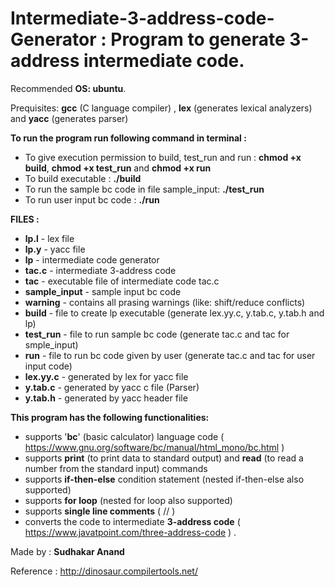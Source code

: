 # Intermediate-3-address-code-Generator : Program to generate 3-address intermediate code.

Recommended **OS: ubuntu**.

Prequisites: **gcc** (C language compiler) , **lex** (generates lexical analyzers) and **yacc** (generates parser) 

**To run the program run following command in terminal :**
- To give execution permission to build, test_run and run : **chmod +x build**, 
							    **chmod +x test_run** and 
							    **chmod +x run**
- To build executable : **./build**
- To run the sample bc code in file sample_input: **./test_run**
- To run user input bc code : **./run**

**FILES :**
- **lp.l**	 - lex file
- **lp.y** 	 - yacc file
- **lp**   	 - intermediate code generator
- **tac.c**	 - intermediate 3-address code
- **tac**		 - executable file of intermediate code tac.c
- **sample_input** - sample input bc code
- **warning**	 - contains all prasing warnings (like: shift/reduce conflicts)
- **build**	 - file to create lp executable (generate lex.yy.c, y.tab.c, y.tab.h and lp) 
- **test_run**	 - file to run sample bc code (generate tac.c and tac for smple_input)
- **run**		 - file to run bc code given by user (generate tac.c and tac for user input code)
- **lex.yy.c**	 - generated by lex for yacc file
- **y.tab.c**	 - generated by yacc c file (Parser)
- **y.tab.h**	 - generated by yacc header file

**This program has the following functionalities:**
- supports '**bc**' (basic calculator) language code ( https://www.gnu.org/software/bc/manual/html_mono/bc.html )
- supports **print** (to print data to standard output) and **read** (to read a number from the standard input) commands
- supports **if-then-else** condition statement (nested if-then-else also supported)
- supports **for loop** (nested for loop also supported)
- supports **single line comments** ( // )
- converts the code to intermediate **3-address code** ( https://www.javatpoint.com/three-address-code ) .

Made by : **Sudhakar Anand**

Reference : http://dinosaur.compilertools.net/
